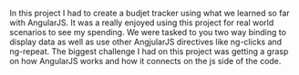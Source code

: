 In this project I had to create a  budjet tracker using what we learned so far with AngularJS. It was a really enjoyed using this project for real world scenarios to see my spending. We were tasked to you two way binding to display data as well as use other AngjularJS directives like ng-clicks and ng-repeat. The biggest challenge I had on this project was getting a grasp on how AngularJS works and how it connects on the js side of the code.
